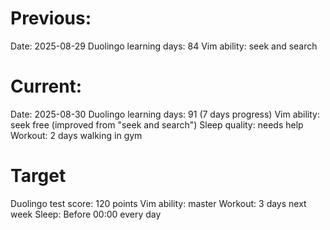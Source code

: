 # Previous:
Date: 2025-08-29
Duolingo learning days: 84
Vim ability: seek and search

# Current:
Date: 2025-08-30
Duolingo learning days: 91 (7 days progress)
Vim ability: seek free (improved from "seek and search")
Sleep quality: needs help
Workout: 2 days walking in gym

# Target
Duolingo test score: 120 points
Vim ability: master
Workout: 3 days next week
Sleep: Before 00:00 every day



